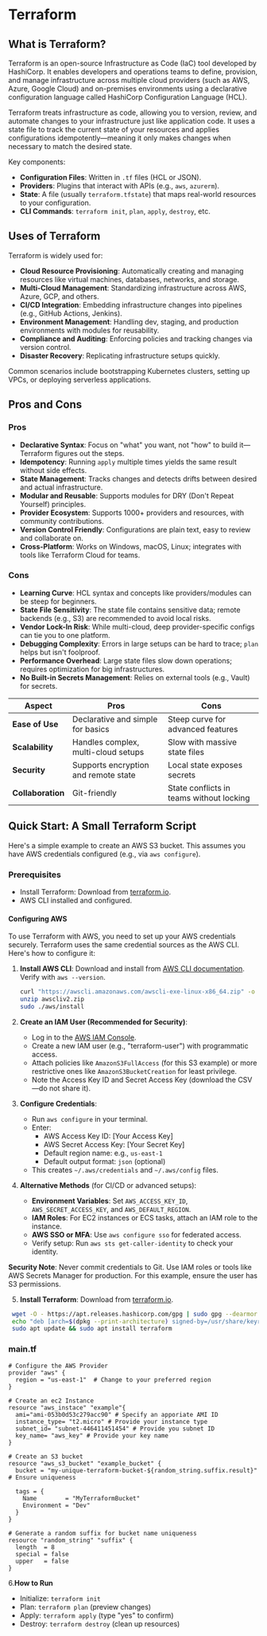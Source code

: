 # Terraform

## What is Terraform?

Terraform is an open-source Infrastructure as Code (IaC) tool developed by HashiCorp. It enables developers and operations teams to define, provision, and manage infrastructure across multiple cloud providers (such as AWS, Azure, Google Cloud) and on-premises environments using a declarative configuration language called HashiCorp Configuration Language (HCL). 

Terraform treats infrastructure as code, allowing you to version, review, and automate changes to your infrastructure just like application code. It uses a state file to track the current state of your resources and applies configurations idempotently—meaning it only makes changes when necessary to match the desired state.

Key components:
- **Configuration Files**: Written in `.tf` files (HCL or JSON).
- **Providers**: Plugins that interact with APIs (e.g., `aws`, `azurerm`).
- **State**: A file (usually `terraform.tfstate`) that maps real-world resources to your configuration.
- **CLI Commands**: `terraform init`, `plan`, `apply`, `destroy`, etc.

## Uses of Terraform

Terraform is widely used for:
- **Cloud Resource Provisioning**: Automatically creating and managing resources like virtual machines, databases, networks, and storage.
- **Multi-Cloud Management**: Standardizing infrastructure across AWS, Azure, GCP, and others.
- **CI/CD Integration**: Embedding infrastructure changes into pipelines (e.g., GitHub Actions, Jenkins).
- **Environment Management**: Handling dev, staging, and production environments with modules for reusability.
- **Compliance and Auditing**: Enforcing policies and tracking changes via version control.
- **Disaster Recovery**: Replicating infrastructure setups quickly.

Common scenarios include bootstrapping Kubernetes clusters, setting up VPCs, or deploying serverless applications.

## Pros and Cons

### Pros
- **Declarative Syntax**: Focus on "what" you want, not "how" to build it—Terraform figures out the steps.
- **Idempotency**: Running `apply` multiple times yields the same result without side effects.
- **State Management**: Tracks changes and detects drifts between desired and actual infrastructure.
- **Modular and Reusable**: Supports modules for DRY (Don't Repeat Yourself) principles.
- **Provider Ecosystem**: Supports 1000+ providers and resources, with community contributions.
- **Version Control Friendly**: Configurations are plain text, easy to review and collaborate on.
- **Cross-Platform**: Works on Windows, macOS, Linux; integrates with tools like Terraform Cloud for teams.

### Cons
- **Learning Curve**: HCL syntax and concepts like providers/modules can be steep for beginners.
- **State File Sensitivity**: The state file contains sensitive data; remote backends (e.g., S3) are recommended to avoid local risks.
- **Vendor Lock-In Risk**: While multi-cloud, deep provider-specific configs can tie you to one platform.
- **Debugging Complexity**: Errors in large setups can be hard to trace; `plan` helps but isn't foolproof.
- **Performance Overhead**: Large state files slow down operations; requires optimization for big infrastructures.
- **No Built-in Secrets Management**: Relies on external tools (e.g., Vault) for secrets.

| Aspect       | Pros                          | Cons                          |
|--------------|-------------------------------|-------------------------------|
| **Ease of Use** | Declarative and simple for basics | Steep curve for advanced features |
| **Scalability** | Handles complex, multi-cloud setups | Slow with massive state files |
| **Security** | Supports encryption and remote state | Local state exposes secrets |
| **Collaboration** | Git-friendly | State conflicts in teams without locking |

## Quick Start: A Small Terraform Script

Here's a simple example to create an AWS S3 bucket. This assumes you have AWS credentials configured (e.g., via `aws configure`).

### Prerequisites
- Install Terraform: Download from [terraform.io](https://www.terraform.io/downloads).
- AWS CLI installed and configured.

#### Configuring AWS
To use Terraform with AWS, you need to set up your AWS credentials securely. Terraform uses the same credential sources as the AWS CLI. Here's how to configure it:

1. **Install AWS CLI**: Download and install from [AWS CLI documentation](https://docs.aws.amazon.com/cli/latest/userguide/getting-started-install.html). Verify with `aws --version`.
   ```bash
   curl "https://awscli.amazonaws.com/awscli-exe-linux-x86_64.zip" -o "awscliv2.zip"
   unzip awscliv2.zip
   sudo ./aws/install

2. **Create an IAM User (Recommended for Security)**:
   - Log in to the [AWS IAM Console](https://console.aws.amazon.com/iam/).
   - Create a new IAM user (e.g., "terraform-user") with programmatic access.
   - Attach policies like `AmazonS3FullAccess` (for this S3 example) or more restrictive ones like `AmazonS3BucketCreation` for least privilege.
   - Note the Access Key ID and Secret Access Key (download the CSV—do not share it).

3. **Configure Credentials**:
   - Run `aws configure` in your terminal.
   - Enter:
     - AWS Access Key ID: [Your Access Key]
     - AWS Secret Access Key: [Your Secret Key]
     - Default region name: e.g., `us-east-1`
     - Default output format: `json` (optional)
   - This creates `~/.aws/credentials` and `~/.aws/config` files.

4. **Alternative Methods** (for CI/CD or advanced setups):
   - **Environment Variables**: Set `AWS_ACCESS_KEY_ID`, `AWS_SECRET_ACCESS_KEY`, and `AWS_DEFAULT_REGION`.
   - **IAM Roles**: For EC2 instances or ECS tasks, attach an IAM role to the instance.
   - **AWS SSO or MFA**: Use `aws configure sso` for federated access.
   - Verify setup: Run `aws sts get-caller-identity` to check your identity.

**Security Note**: Never commit credentials to Git. Use IAM roles or tools like AWS Secrets Manager for production. For this example, ensure the user has S3 permissions.

5. **Install Terraform**: Download from [terraform.io](https://www.terraform.io/downloads).
  ```bash
   wget -O - https://apt.releases.hashicorp.com/gpg | sudo gpg --dearmor -o /usr/share/keyrings/hashicorp-archive-keyring.gpg
   echo "deb [arch=$(dpkg --print-architecture) signed-by=/usr/share/keyrings/hashicorp-archive-keyring.gpg] https://apt.releases.hashicorp.com $(grep -oP '(?<=UBUNTU_CODENAME=).*' /etc/os-release || lsb_release -cs) main" | sudo tee    /etc/apt/sources.list.d/hashicorp.list
   sudo apt update && sudo apt install terraform
  
```

### main.tf
```hcl
# Configure the AWS Provider
provider "aws" {
  region = "us-east-1"  # Change to your preferred region
}

# Create an ec2 Instance
resource "aws_instace" "example"{
  ami="ami-053b0d53c279acc90" # Specify an apporiate AMI ID
  instance_type= "t2.micro" # Provide your instance type
  subnet_id= "subnet-446411451454" # Provide you subnet ID
  key_name= "aws_key" # Provide your key name
}

# Create an S3 bucket
resource "aws_s3_bucket" "example_bucket" {
  bucket = "my-unique-terraform-bucket-${random_string.suffix.result}"  # Ensure uniqueness

  tags = {
    Name        = "MyTerraformBucket"
    Environment = "Dev"
  }
}

# Generate a random suffix for bucket name uniqueness
resource "random_string" "suffix" {
  length  = 8
  special = false
  upper   = false
}
```
6.**How to Run**
  - Initialize: `terraform init`
  - Plan: `terraform plan` (preview changes)
  - Apply: `terraform apply` (type "yes" to confirm)
  - Destroy: `terraform destroy` (clean up resources)
